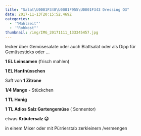 ```yaml
---
title: "Salat\U0001F340\U0001F955\U0001F343 Dressing O3"
date: 2017-11-13T20:15:52.469Z
categories:
  - '"Mahlzeit"'
  - '"Rohkost"'
thumbnail: /img/IMG_20171111_133345457.jpg
---
```

lecker über Gemüsesalate oder auch Blattsalat oder als Dipp für Gemüsesticks oder ...

**1 EL Leinsamen** (frisch mahlen)

**1 EL Hanfnüsschen**

Saft von **1 Zitrone**

**1/4 Mango** - Stückchen

**1 TL Honig**

**1 TL Adios Salz Gartengemüse** ( Sonnentor)

etwas **Kräutersalz 😉**

in einem Mixer oder mit Pürrierstab zerkleinern /vermengen
